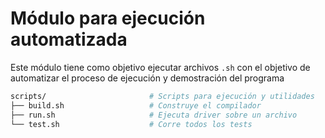 # Módulo para ejecución automatizada

Este módulo tiene como objetivo ejecutar archivos `.sh` con el objetivo de automatizar el proceso de ejecución y demostración del programa

```bash
scripts/                       # Scripts para ejecución y utilidades
├── build.sh                   # Construye el compilador
├── run.sh                     # Ejecuta driver sobre un archivo
└── test.sh                    # Corre todos los tests
```
